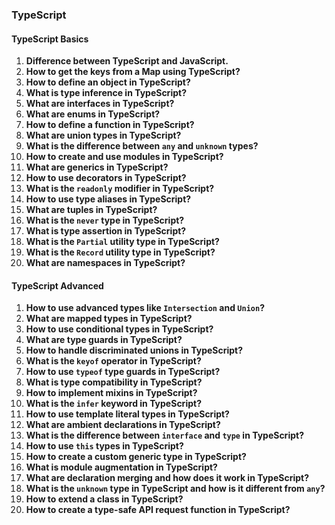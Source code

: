 ### TypeScript

#### TypeScript Basics
1. **Difference between TypeScript and JavaScript.**
2. **How to get the keys from a Map using TypeScript?**
3. **How to define an object in TypeScript?**
4. **What is type inference in TypeScript?**
5. **What are interfaces in TypeScript?**
6. **What are enums in TypeScript?**
7. **How to define a function in TypeScript?**
8. **What are union types in TypeScript?**
9. **What is the difference between `any` and `unknown` types?**
10. **How to create and use modules in TypeScript?**
11. **What are generics in TypeScript?**
12. **How to use decorators in TypeScript?**
13. **What is the `readonly` modifier in TypeScript?**
14. **How to use type aliases in TypeScript?**
15. **What are tuples in TypeScript?**
16. **What is the `never` type in TypeScript?**
17. **What is type assertion in TypeScript?**
18. **What is the `Partial` utility type in TypeScript?**
19. **What is the `Record` utility type in TypeScript?**
20. **What are namespaces in TypeScript?**

#### TypeScript Advanced
1. **How to use advanced types like `Intersection` and `Union`?**
2. **What are mapped types in TypeScript?**
3. **How to use conditional types in TypeScript?**
4. **What are type guards in TypeScript?**
5. **How to handle discriminated unions in TypeScript?**
6. **What is the `keyof` operator in TypeScript?**
7. **How to use `typeof` type guards in TypeScript?**
8. **What is type compatibility in TypeScript?**
9. **How to implement mixins in TypeScript?**
10. **What is the `infer` keyword in TypeScript?**
11. **How to use template literal types in TypeScript?**
12. **What are ambient declarations in TypeScript?**
13. **What is the difference between `interface` and `type` in TypeScript?**
14. **How to use `this` types in TypeScript?**
15. **How to create a custom generic type in TypeScript?**
16. **What is module augmentation in TypeScript?**
17. **What are declaration merging and how does it work in TypeScript?**
18. **What is the `unknown` type in TypeScript and how is it different from `any`?**
19. **How to extend a class in TypeScript?**
20. **How to create a type-safe API request function in TypeScript?**

